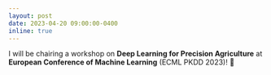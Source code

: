 ```yaml
---
layout: post
date: 2023-04-20 09:00:00-0400
inline: true
---
```


I will be chairing a workshop on **Deep Learning for Precision Agriculture** at **European Conference of Machine Learning** (ECML PKDD 2023)! 🌱